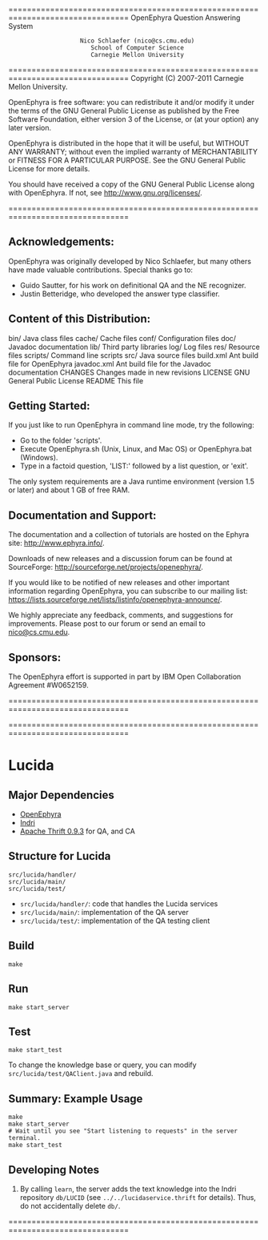 ================================================================================
                      OpenEphyra Question Answering System

                        Nico Schlaefer (nico@cs.cmu.edu)
                           School of Computer Science
                           Carnegie Mellon University
================================================================================
Copyright (C) 2007-2011 Carnegie Mellon University.

OpenEphyra is free software: you can redistribute it and/or modify it under the
terms of the GNU General Public License as published by the Free Software
Foundation, either version 3 of the License, or (at your option) any later
version.

OpenEphyra is distributed in the hope that it will be useful, but WITHOUT ANY
WARRANTY; without even the implied warranty of MERCHANTABILITY or FITNESS FOR A
PARTICULAR PURPOSE. See the GNU General Public License for more details.

You should have received a copy of the GNU General Public License along with 
OpenEphyra. If not, see <http://www.gnu.org/licenses/>.

================================================================================

Acknowledgements:
-----------------

OpenEphyra was originally developed by Nico Schlaefer, but many others have made
valuable contributions. Special thanks go to:

- Guido Sautter, for his work on definitional QA and the NE recognizer.
- Justin Betteridge, who developed the answer type classifier.

Content of this Distribution:
-----------------------------

bin/           Java class files
cache/         Cache files
conf/          Configuration files
doc/           Javadoc documentation
lib/           Third party libraries
log/           Log files
res/           Resource files
scripts/       Command line scripts
src/           Java source files
build.xml      Ant build file for OpenEphyra
javadoc.xml    Ant build file for the Javadoc documentation
CHANGES        Changes made in new revisions
LICENSE        GNU General Public License
README         This file

Getting Started:
----------------

If you just like to run OpenEphyra in command line mode, try the following:

- Go to the folder 'scripts'.
- Execute OpenEphyra.sh (Unix, Linux, and Mac OS) or OpenEphyra.bat (Windows).
- Type in a factoid question, 'LIST:' followed by a list question, or 'exit'.

The only system requirements are a Java runtime environment (version 1.5 or
later) and about 1 GB of free RAM.

Documentation and Support:
--------------------------

The documentation and a collection of tutorials are hosted on the Ephyra site:
<http://www.ephyra.info/>.

Downloads of new releases and a discussion forum can be found at SourceForge:
<http://sourceforge.net/projects/openephyra/>.

If you would like to be notified of new releases and other important information
regarding OpenEphyra, you can subscribe to our mailing list:
<https://lists.sourceforge.net/lists/listinfo/openephyra-announce/>.

We highly appreciate any feedback, comments, and suggestions for improvements.
Please post to our forum or send an email to nico@cs.cmu.edu.

Sponsors:
---------

The OpenEphyra effort is supported in part by IBM Open Collaboration Agreement
\#W0652159.

================================================================================




================================================================================

# Lucida

## Major Dependencies

- [OpenEphyra](https://sourceforge.net/projects/openephyra/)
- [Indri](https://sourceforge.net/projects/lemur/)
- [Apache Thrift 0.9.3](https://thrift.apache.org/) for QA, and CA

## Structure for Lucida

```
src/lucida/handler/
src/lucida/main/
src/lucida/test/
```

- `src/lucida/handler/`: code that handles the Lucida services
- `src/lucida/main/`: implementation of the QA server
- `src/lucida/test/`: implementation of the QA testing client

## Build

```
make
```

## Run

```
make start_server
```

## Test

```
make start_test
```

To change the knowledge base or query, you can modify `src/lucida/test/QAClient.java` and rebuild.

## Summary: Example Usage

```
make
make start_server
# Wait until you see "Start listening to requests" in the server terminal.
make start_test
```

## Developing Notes

1. By calling `learn`, the server adds the text knowledge into the Indri repository `db/LUCID`
(see `../../lucidaservice.thrift` for details). Thus, do not accidentally delete `db/`.

================================================================================

